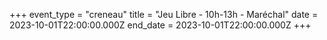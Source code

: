 +++
event_type = "creneau"
title = "Jeu Libre - 10h-13h - Maréchal"
date = 2023-10-01T22:00:00.000Z
end_date = 2023-10-01T22:00:00.000Z
+++

